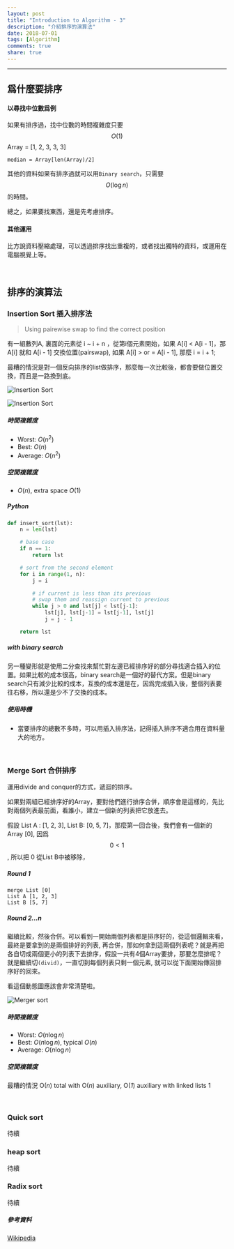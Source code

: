 ```yaml
---
layout: post
title: "Introduction to Algorithm - 3"
description: "介紹排序的演算法"
date: 2018-07-01
tags: [Algorithm]
comments: true
share: true
---
```

---


## 爲什麼要排序

#### 以尋找中位數爲例 

如果有排序過，找中位數的時間複雜度只要 $$O(1)$$
Array = [1, 2, 3, 3, 3]

```
median = Array[len(Array)/2]
```
其他的資料如果有排序過就可以用`Binary search`，只需要 $$O(\log{n})$$ 的時間。

總之，如果要找東西，還是先考慮排序。




#### 其他運用

比方說資料壓縮處理，可以透過排序找出重複的，或者找出獨特的資料，或運用在電腦視覺上等。

<br>

## 排序的演算法

### Insertion Sort 插入排序法

> Using pairewise swap to find the correct position

有一組數列A, 裏面的元素從 i ~ i + n ，從第i個元素開始，如果 A[i] < A[i - 1]，那 A[i] 就和 A[i - 1] 交換位置(pairswap), 如果 A[i] > or = A[i - 1], 那麼 i = i + 1;

最糟的情況是對一個反向排序的list做排序，那麼每一次比較後，都會要做位置交換，而且是一路換到底。

![Insertion Sort](https://upload.wikimedia.org/wikipedia/commons/thumb/0/0f/Insertion-sort-example-300px.gif/220px-Insertion-sort-example-300px.gif)

![Insertion Sort](https://upload.wikimedia.org/wikipedia/commons/2/25/Insertion_sort_animation.gif)

##### 時間複雜度

* Worst: $O(n^2)$
* Best: $O(n)$
* Average: $O(n^2)$

##### 空間複雜度

* $O(n)$, extra space $O(1)$



##### Python

```Python
def insert_sort(lst):
    n = len(lst)

    # base case
    if n == 1:
        return lst

    # sort from the second element
    for i in range(1, n):
        j = i

        # if current is less than its previous
        # swap them and reassign current to previous
        while j > 0 and lst[j] < lst[j-1]:
            lst[j], lst[j-1] = lst[j-1], lst[j]
            j = j - 1

    return lst
```



##### with binary search

另一種變形就是使用二分查找來幫忙對左邊已經排序好的部分尋找適合插入的位置。如果比較的成本很高，binary search是一個好的替代方案。但是binary search只有減少比較的成本，互換的成本還是在，因爲完成插入後，整個列表要往右移，所以還是少不了交換的成本。



##### 使用時機

* 當要排序的總數不多時，可以用插入排序法，記得插入排序不適合用在資料量大的地方。

<br>



### Merge Sort 合併排序

運用divide and conquer的方式，遞迴的排序。

如果對兩組已經排序好的Array，要對他們進行排序合併，順序會是這樣的，先比對兩個列表最前面，看誰小，建立一個新的列表把它放進去。

假設 List A : [1, 2, 3], List B: [0, 5, 7]，那麼第一回合後，我們會有一個新的Array [0], 因爲$$ 0 < 1$$, 所以把 $0$ 從List B中被移除，

##### Round 1

`merge List [0]`<br>
`List A [1, 2, 3]`<br>
`List B [5, 7]`<br>

##### Round 2...n

繼續比較，然後合併。可以看到一開始兩個列表都是排序好的，從這個邏輯來看，最終是要拿到的是兩個排好的列表, 再合併，那如何拿到這兩個列表呢？就是再把各自切成兩個更小的列表下去排序，假設一共有4個Array要排，那要怎麼排呢？就是繼續切`(divid)`，一直切到每個列表只剩一個元素, 就可以從下面開始傳回排序好的回來。

看這個動態圖應該會非常清楚啦。

![Merger sort](https://upload.wikimedia.org/wikipedia/commons/c/cc/Merge-sort-example-300px.gif)



##### 時間複雜度

- Worst: $O(n \log{n})$
- Best: $O(n \log{n})$, typical $O(n)$
- Average: $O(n \log{n})$

##### 空間複雜度

最糟的情況 О(*n*) total with O(*n*) auxiliary, O(*1*) auxiliary with linked lists 1

<br>

### Quick sort

待續

### heap sort
待續

### Radix sort
待續





##### 參考資料

[Wikipedia]( https://en.wikipedia.org/wiki/Merge_sort)

